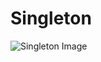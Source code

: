 # Singleton

![Singleton Image](https://www.freecodecamp.org/news/content/images/2019/07/singleton-class-diagram.png)

